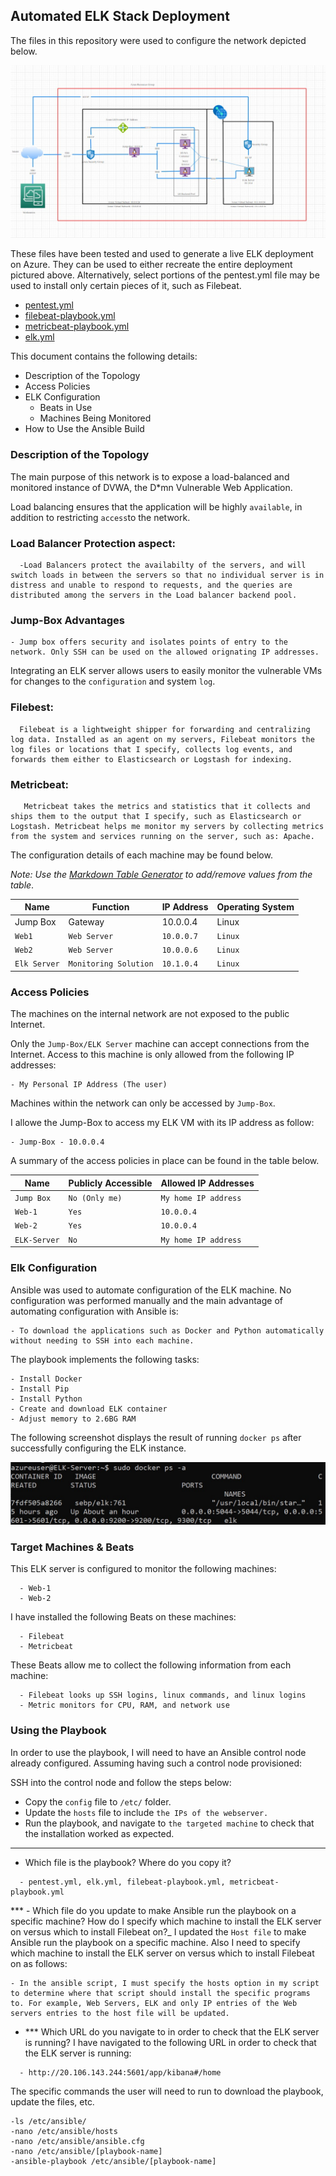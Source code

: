 ## Automated ELK Stack Deployment

The files in this repository were used to configure the network depicted below.

![Cloud Diagram](Diagram/Cloud-Diagram1.jpg)

These files have been tested and used to generate a live ELK deployment on Azure. They can be used to either recreate the entire deployment pictured above. Alternatively, select portions of the pentest.yml file may be used to install only certain pieces of it, such as Filebeat.

  - [pentest.yml](Playbooks/pentest.yml)
  - [filebeat-playbook.yml](Playbooks/filebeat-playbook.yml)
  - [metricbeat-playbook.yml](Playbooks/metricbeat-playbook.yml)
  - [elk.yml](Playbooks/elk.yml)

This document contains the following details:
- Description of the Topology
- Access Policies
- ELK Configuration
  - Beats in Use
  - Machines Being Monitored
- How to Use the Ansible Build


### Description of the Topology

The main purpose of this network is to expose a load-balanced and monitored instance of DVWA, the D*mn Vulnerable Web Application.

Load balancing ensures that the application will be highly `available`, in addition to restricting `access`to the network.


### Load Balancer Protection aspect:
```
  -Load Balancers protect the availabilty of the servers, and will switch loads in between the servers so that no individual server is in distress and unable to respond to requests, and the queries are distributed among the servers in the Load balancer backend pool.
  ```
  ### Jump-Box Advantages 
  ```
  - Jump box offers security and isolates points of entry to the network. Only SSH can be used on the allowed orignating IP addresses.
```
Integrating an ELK server allows users to easily monitor the vulnerable VMs for changes to the `configuration` and system `log`.

### Filebest:
```
  Filebeat is a lightweight shipper for forwarding and centralizing log data. Installed as an agent on my servers, Filebeat monitors the log files or locations that I specify, collects log events, and forwards them either to Elasticsearch or Logstash for indexing.
  ```
### Metricbeat:

```
   Metricbeat takes the metrics and statistics that it collects and ships them to the output that I specify, such as Elasticsearch or Logstash. Metricbeat helps me monitor my servers by collecting metrics from the system and services running on the server, such as: Apache.
```
The configuration details of each machine may be found below.

_Note: Use the [Markdown Table Generator](http://www.tablesgenerator.com/markdown_tables) to add/remove values from the table_.

| Name     | Function | IP Address | Operating System |
|----------|----------|------------|------------------|
| Jump Box | Gateway  | 10.0.0.4   | Linux            |
| `Web1`    |  `Web Server`        |`10.0.0.7`            | `Linux`                 |
| `Web2`     | `Web Server`         | `10.0.0.6`           | `Linux`                 |
| `Elk Server`     | `Monitoring Solution`         |   `10.1.0.4`         | `Linux`                 |

### Access Policies

The machines on the internal network are not exposed to the public Internet. 

Only the `Jump-Box/ELK Server` machine can accept connections from the Internet. Access to this machine is only allowed from the following IP addresses:
```
- My Personal IP Address (The user)
```
Machines within the network can only be accessed by `Jump-Box`.

I allowe the Jump-Box to access my ELK VM with its IP address as follow:
```
- Jump-Box - 10.0.0.4
```
A summary of the access policies in place can be found in the table below.

| Name     | Publicly Accessible | Allowed IP Addresses |
|----------|---------------------|----------------------|
| `Jump Box` | `No (Only me)`             | `My home IP address`    |
|  `Web-1`        |         `Yes`            |      `10.0.0.4`                |
| `Web-2`         |            `Yes`         |            `10.0.0.4`          |
| `ELK-Server`       |         `No`            |               `My home IP address`      |

### Elk Configuration

Ansible was used to automate configuration of the ELK machine. No configuration was performed manually and 
the main advantage of automating configuration with Ansible is:
```
- To download the applications such as Docker and Python automatically without needing to SSH into each machine.
```
The playbook implements the following tasks:
```
- Install Docker
- Install Pip
- Install Python
- Create and download ELK container
- Adjust memory to 2.6BG RAM
```
The following screenshot displays the result of running `docker ps` after successfully configuring the ELK instance.

![Docker Ouput](Diagram/docker-output.jpg)


### Target Machines & Beats
This ELK server is configured to monitor the following machines:

```
  - Web-1
  - Web-2
```
I have installed the following Beats on these machines:

```
  - Filebeat
  - Metricbeat
```
These Beats allow me to collect the following information from each machine:
```
  - Filebeat looks up SSH logins, linux commands, and linux logins
  - Metric monitors for CPU, RAM, and network use
```
### Using the Playbook
In order to use the playbook, I will need to have an Ansible control node already configured. Assuming having such a control node provisioned: 

SSH into the control node and follow the steps below:
- Copy the `config` file to `/etc/` folder.
- Update the `hosts` file to include `the IPs of the webserver.`
- Run the playbook, and navigate to `the targeted machine` to check that the installation worked as expected.
*** ***
- Which file is the playbook? Where do you copy it? 
```
  - pentest.yml, elk.yml, filebeat-playbook.yml, metricbeat-playbook.yml
```
*** - Which file do you update to make Ansible run the playbook on a specific machine? How do I specify which machine to install the ELK server on versus which to install Filebeat on?_
 I updated the `Host file` to make Ansible run the playbook on a specific machine. Also I need to  specify which machine to install the ELK server on versus which to install Filebeat on as follows:
  ```
  - In the ansible script, I must specify the hosts option in my script to determine where that script should install the specific programs to. For example, Web Servers, ELK and only IP entries of the Web servers entries to the host file will be updated.
  ``` 
- *** Which URL do you navigate to in order to check that the ELK server is running?
I have navigated to the following URL in order to check that the ELK server is running:
```
  - http://20.106.143.244:5601/app/kibana#/home
```

The specific commands the user will need to run to download the playbook, update the files, etc.
```
-ls /etc/ansible/
-nano /etc/ansible/hosts
-nano /etc/ansible/ansible.cfg
-nano /etc/ansible/[playbook-name]
-ansible-playbook /etc/ansible/[playbook-name]
```